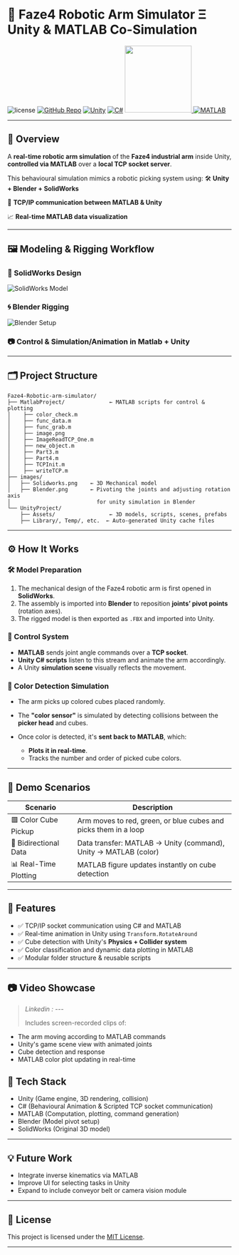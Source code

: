 # 🤖 Faze4 Robotic Arm Simulator Ξ Unity & MATLAB Co-Simulation

![license](https://img.shields.io/badge/license-MIT-purple)
[![GitHub Repo](https://img.shields.io/badge/GitHub-Repo-181717?style=flat\&logo=github\&logoColor=white)](https://github.com/BrahimOeh)
[![Unity](https://img.shields.io/badge/Unity-%23000000.svg?logo=unity&logoColor=white)](https://unity.com)
[![C#](https://custom-icon-badges.demolab.com/badge/C%23-%23239120.svg?logo=cshrp&logoColor=white)](#)
<a href="https://mathworks.com">
  <img src="https://private-user-images.githubusercontent.com/117108901/378135178-66c27df1-918e-4437-ae99-171d51a7ecad.png" width="150"/>
</a>
[![MATLAB](https://img.shields.io/badge/MATLAB-R2023a-orange?logo=mathworks)](https://mathworks.com)

---

## 🎯 Overview

A **real-time robotic arm simulation** of the **Faze4 industrial arm** inside Unity, **controlled via MATLAB** over a **local TCP socket server**.

This behavioural simulation mimics a robotic picking system using:
🛠️ **Unity + Blender + SolidWorks**

📡 **TCP/IP communication between MATLAB & Unity**

📈 **Real-time MATLAB data visualization**

---

## 🖼️ Modeling & Rigging Workflow

### 🧩 SolidWorks Design
![SolidWorks Model](RoboticArm-MATLAB-Unity-simulation/images/solidworks.png)

### 🌀 Blender Rigging
![Blender Setup](RoboticArm-MATLAB-Unity-simulation/images/blender.png)

### 📷 Control & Simulation/Animation in Matlab + Unity

---

## 🗂️ Project Structure

```
Faze4-Robotic-arm-simulator/
├── MatlabProject/              ← MATLAB scripts for control & plotting
│    ├── color_check.m
│    ├── func_data.m
│    ├── func_grab.m
│    ├── image.png
│    ├── ImageReadTCP_One.m
│    ├── new_object.m
│    ├── Part3.m
│    ├── Part4.m
│    ├── TCPInit.m
│    ├── writeTCP.m
├── images/
│   ├── Solidworks.png    ← 3D Mechanical model
│   ├── Blender.png       ← Pivoting the joints and adjusting rotation axis
│                           for unity simulation in Blender
└── UnityProject/
    ├── Assets/                 ← 3D models, scripts, scenes, prefabs
    ├── Library/, Temp/, etc.  ← Auto-generated Unity cache files
```

---

## ⚙️ How It Works

### 🛠 Model Preparation

1. The mechanical design of the Faze4 robotic arm is first opened in **SolidWorks**.
2. The assembly is imported into **Blender** to reposition **joints’ pivot points** (rotation axes).
3. The rigged model is then exported as `.FBX` and imported into Unity.

### 🧠 Control System

* **MATLAB** sends joint angle commands over a **TCP socket**.
* **Unity C# scripts** listen to this stream and animate the arm accordingly.
* A Unity **simulation scene** visually reflects the movement.

### 🎨 Color Detection Simulation

* The arm picks up colored cubes placed randomly.
* The **"color sensor"** is simulated by detecting collisions between the **picker head** and cubes.
* Once color is detected, it's **sent back to MATLAB**, which:

  * **Plots it in real-time**.
  * Tracks the number and order of picked cube colors.

---

## 🧪 Demo Scenarios

| Scenario              | Description                                                     |
| --------------------- | --------------------------------------------------------------- |
| 🟥 Color Cube Pickup  | Arm moves to red, green, or blue cubes and picks them in a loop |
| 📡 Bidirectional Data | Data transfer: MATLAB → Unity (command), Unity → MATLAB (color) |
| 📊 Real-Time Plotting | MATLAB figure updates instantly on cube detection               |

---

## 🚀 Features

* ✅ TCP/IP socket communication using C# and MATLAB
* ✅ Real-time animation in Unity using `Transform.RotateAround`
* ✅ Cube detection with Unity's **Physics + Collider system**
* ✅ Color classification and dynamic data plotting in MATLAB
* ✅ Modular folder structure & reusable scripts

---

## 📷 Video Showcase

> *Linkedin : ---*
>
> Includes screen-recorded clips of:

* The arm moving according to MATLAB commands
* Unity's game scene view with animated joints
* Cube detection and response
* MATLAB color plot updating in real-time


## 🧠 Tech Stack

* Unity (Game engine, 3D rendering, collision)
* C# (Behavioural Animation & Scripted TCP socket communication)
* MATLAB (Computation, plotting, command generation)
* Blender (Model pivot setup)
* SolidWorks (Original 3D model)

---

## 💡 Future Work

* Integrate inverse kinematics via MATLAB
* Improve UI for selecting tasks in Unity
* Expand to include conveyor belt or camera vision module

---

## 📄 License

This project is licensed under the [MIT License](LICENSE).

---

